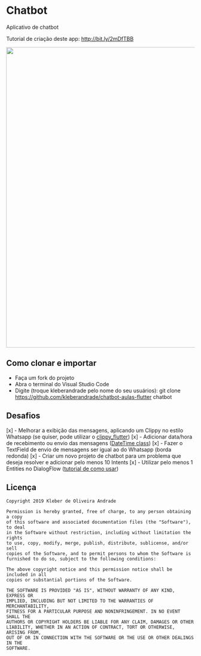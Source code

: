 # Chatbot

Aplicativo de chatbot

Tutorial de criação deste app: http://bit.ly/2mDfTBB

<p align="center">
    <img src="https://miro.medium.com/max/1440/1*2JCTeW4Use_q4OmA1gnC1w.png" width="800"/>
</p>

## Como clonar e importar

-   Faça um fork do projeto
-   Abra o terminal do Visual Studio Code
-   Digite (troque kleberandrade pelo nome do seu usuários): git clone https://github.com/kleberandrade/chatbot-aulas-flutter chatbot

## Desafios

[x] - Melhorar a exibição das mensagens, aplicando um Clippy no estilo Whatsapp (se quiser, pode utilizar o [clippy_flutter](https://pub.dev/packages/clippy_flutter))
[x] - Adicionar data/hora de recebimento ou envio das mensagens ([DateTime class](https://api.flutter.dev/flutter/dart-core/DateTime-class.html))
[x] - Fazer o TextField de envio de mensagens ser igual ao do Whatsapp (borda redonda)
[x] - Criar um novo projeto de chatbot para um problema que deseja resolver e adicionar pelo menos 10 Intents
[x] - Utilizar pelo menos 1 Entities no DialogFlow ([tutorial de como usar](https://www.youtube.com/watch?v=3ePcMGW5cjo))

## Licença

    Copyright 2019 Kleber de Oliveira Andrade
    
    Permission is hereby granted, free of charge, to any person obtaining a copy
    of this software and associated documentation files (the "Software"), to deal
    in the Software without restriction, including without limitation the rights
    to use, copy, modify, merge, publish, distribute, sublicense, and/or sell
    copies of the Software, and to permit persons to whom the Software is
    furnished to do so, subject to the following conditions:
    
    The above copyright notice and this permission notice shall be included in all
    copies or substantial portions of the Software.
    
    THE SOFTWARE IS PROVIDED "AS IS", WITHOUT WARRANTY OF ANY KIND, EXPRESS OR
    IMPLIED, INCLUDING BUT NOT LIMITED TO THE WARRANTIES OF MERCHANTABILITY,
    FITNESS FOR A PARTICULAR PURPOSE AND NONINFRINGEMENT. IN NO EVENT SHALL THE
    AUTHORS OR COPYRIGHT HOLDERS BE LIABLE FOR ANY CLAIM, DAMAGES OR OTHER
    LIABILITY, WHETHER IN AN ACTION OF CONTRACT, TORT OR OTHERWISE, ARISING FROM,
    OUT OF OR IN CONNECTION WITH THE SOFTWARE OR THE USE OR OTHER DEALINGS IN THE
    SOFTWARE.

